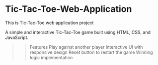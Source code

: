 # Tic-Tac-Toe-Web-Application
This is Tic-Tac-Toe web application project

A simple and interactive Tic-Tac-Toe game built using HTML, CSS, and JavaScript.

>>Features
Play against another player
Interactive UI with responsive design
Reset button to restart the game
Winning logic implementation
